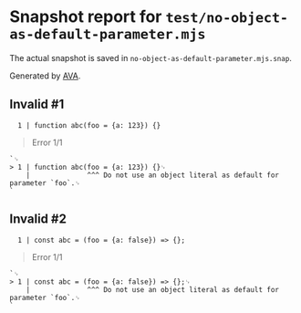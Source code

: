 # Snapshot report for `test/no-object-as-default-parameter.mjs`

The actual snapshot is saved in `no-object-as-default-parameter.mjs.snap`.

Generated by [AVA](https://avajs.dev).

## Invalid #1
      1 | function abc(foo = {a: 123}) {}

> Error 1/1

    `␊
    > 1 | function abc(foo = {a: 123}) {}␊
        |              ^^^ Do not use an object literal as default for parameter `foo`.␊
    `

## Invalid #2
      1 | const abc = (foo = {a: false}) => {};

> Error 1/1

    `␊
    > 1 | const abc = (foo = {a: false}) => {};␊
        |              ^^^ Do not use an object literal as default for parameter `foo`.␊
    `
